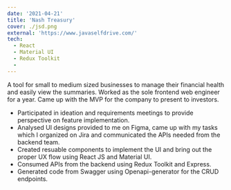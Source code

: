 ```yaml
---
date: '2021-04-21'
title: 'Nash Treasury'
cover: ./jsd.png
external: 'https://www.javaselfdrive.com/'
tech:
  - React
  - Material UI
  - Redux Toolkit
  - 
---
```


A tool for small to medium sized businesses to manage their financial health and easily view the summaries.
Worked as the sole frontend web engineer for a year. Came up with the MVP for the company to present to investors.
- Participated in ideation and requirements meetings to provide perspective on feature implementation.
- Analysed UI designs provided to me on Figma, came up with my tasks which I organized on Jira and communicated the APIs needed from the backend team.
- Created resuable components to implement the UI and bring out the proper UX flow using React JS and Material UI.
- Consumed APIs from the backend using Redux Toolkit and Express.
- Generated code from Swagger using Openapi-generator for the CRUD endpoints.

